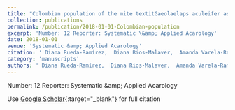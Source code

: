 ```yaml
---
title: "Colombian population of the mite textitGaeolaelaps aculeifer as a predator of the thrips textitFrankliniella occidentalis and the possible use of an astigmatid mite as its factitious prey"
collection: publications
permalink: /publication/2018-01-01-Colombian-population
excerpt: 'Number: 12 Reporter: Systematic \&amp; Applied Acarology'
date: 2018-01-01
venue: 'Systematic &amp; Applied Acarology'
citation: ' Diana Rueda-Ramírez,  Diana Rios-Malaver,  Amanda Varela-Ramírez,  Gilberto Moraes, &quot;Colombian population of the mite textitGaeolaelaps aculeifer as a predator of the thrips textitFrankliniella occidentalis and the possible use of an astigmatid mite as its factitious prey.&quot; Systematic &amp;amp; Applied Acarology, 2018.'
category: 'manuscripts'
authors: ' Diana Rueda-Ramírez,  Diana Rios-Malaver,  Amanda Varela-Ramírez,  Gilberto Moraes'
---
```

Number: 12 Reporter: Systematic \&amp; Applied Acarology

Use [Google Scholar](https://scholar.google.com/scholar?q=Colombian+population+of+the+mite+textitGaeolaelaps+aculeifer+as+a+predator+of+the+thrips+textitFrankliniella+occidentalis+and+the+possible+use+of+an+astigmatid+mite+as+its+factitious+prey){:target="_blank"} for full citation